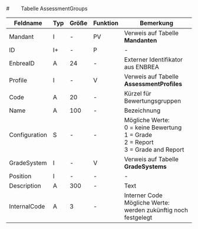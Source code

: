 #        Tabelle AssessmentGroups



| Feldname      | Typ | Größe | Funktion | Bemerkung                                |
|---------------|-----|-------|----------|------------------------------------------|
| Mandant       | I   | -     | PV       | Verweis auf Tabelle **Mandanten**        |
| ID            | I+  | -     | P        | -                                        |
| EnbreaID      | A   | 24    | -        | Externer Identifikator aus ENBREA        |
| Profile       | I   | -     | V        | Verweis auf Tabelle **AssessmentProfiles** |
| Code          | A   | 20    | -        | Kürzel für Bewertungsgruppen             |
| Name          | A   | 100   | -        | Bezeichnung                              |
| Configuration | S   | -     | -        | Mögliche Werte:<br/>0 = keine Bewertung<br/>1 = Grade<br/>2 = Report<br/>3 = Grade and Report |
| GradeSystem   | I   | -     | V        | Verweis auf Tabelle **GradeSystems**     |
| Position      | I   | -     | -        | -                                        |
| Description   | A   | 300   | -        | Text                                     |
| InternalCode  | A   | 3     | -        | Interner Code<br/>Mögliche Werte:<br/>werden zukünftig noch festgelegt |


